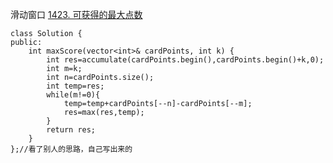 滑动窗口
[1423. 可获得的最大点数](https://leetcode-cn.com/problems/maximum-points-you-can-obtain-from-cards/)

```
class Solution {
public:
    int maxScore(vector<int>& cardPoints, int k) {
        int res=accumulate(cardPoints.begin(),cardPoints.begin()+k,0);
        int m=k;
        int n=cardPoints.size();
        int temp=res;
        while(m!=0){
            temp=temp+cardPoints[--n]-cardPoints[--m];
            res=max(res,temp);
        }
        return res;
    }
};//看了别人的思路，自己写出来的
```
